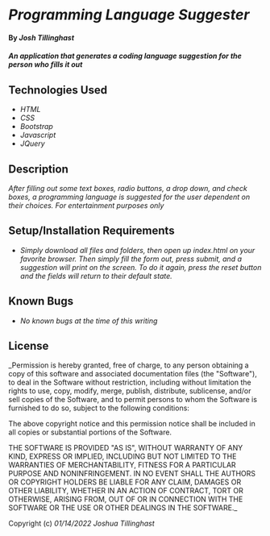 # _Programming Language Suggester_

#### By _**Josh Tillinghast**_

#### _An application that generates a coding language suggestion for the person who fills it out_

## Technologies Used

* _HTML_
* _CSS_
* _Bootstrap_
* _Javascript_
* _JQuery_

## Description

_After filling out some text boxes, radio buttons, a drop down, and check boxes, a programming language is suggested for the user dependent on their choices. For entertainment purposes only_

## Setup/Installation Requirements

* _Simply download all files and folders, then open up index.html on your favorite browser. Then simply fill the form out, press submit, and a suggestion will print on the screen. To do it again, press the reset button and the fields will return to their default state._




## Known Bugs

* _No known bugs at the time of this writing_


## License

_Permission is hereby granted, free of charge, to any person obtaining a copy of this software and associated documentation files (the "Software"), to deal in the Software without restriction, including without limitation the rights to use, copy, modify, merge, publish, distribute, sublicense, and/or sell copies of the Software, and to permit persons to whom the Software is furnished to do so, subject to the following conditions:

The above copyright notice and this permission notice shall be included in all copies or substantial portions of the Software.

THE SOFTWARE IS PROVIDED "AS IS", WITHOUT WARRANTY OF ANY KIND, EXPRESS OR IMPLIED, INCLUDING BUT NOT LIMITED TO THE WARRANTIES OF MERCHANTABILITY, FITNESS FOR A PARTICULAR PURPOSE AND NONINFRINGEMENT. IN NO EVENT SHALL THE AUTHORS OR COPYRIGHT HOLDERS BE LIABLE FOR ANY CLAIM, DAMAGES OR OTHER LIABILITY, WHETHER IN AN ACTION OF CONTRACT, TORT OR OTHERWISE, ARISING FROM, OUT OF OR IN CONNECTION WITH THE SOFTWARE OR THE USE OR OTHER DEALINGS IN THE SOFTWARE._

Copyright (c) _01/14/2022_ _Joshua Tillinghast_